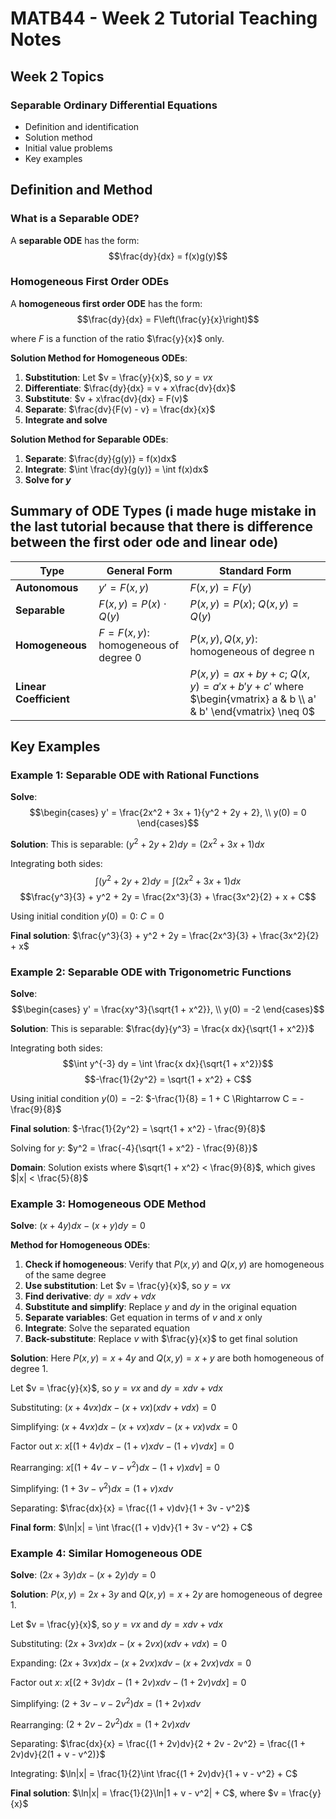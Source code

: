 # MATB44 - Week 2 Tutorial Teaching Notes

## Week 2 Topics

### Separable Ordinary Differential Equations

- Definition and identification
- Solution method
- Initial value problems
- Key examples

## Definition and Method

### What is a Separable ODE?

A **separable ODE** has the form:
$$\frac{dy}{dx} = f(x)g(y)$$

### Homogeneous First Order ODEs

A **homogeneous first order ODE** has the form:
$$\frac{dy}{dx} = F\left(\frac{y}{x}\right)$$

where $F$ is a function of the ratio $\frac{y}{x}$ only.

**Solution Method for Homogeneous ODEs**:
1. **Substitution**: Let $v = \frac{y}{x}$, so $y = vx$
2. **Differentiate**: $\frac{dy}{dx} = v + x\frac{dv}{dx}$
3. **Substitute**: $v + x\frac{dv}{dx} = F(v)$
4. **Separate**: $\frac{dv}{F(v) - v} = \frac{dx}{x}$
5. **Integrate and solve**

**Solution Method for Separable ODEs**:
1. **Separate**: $\frac{dy}{g(y)} = f(x)dx$
2. **Integrate**: $\int \frac{dy}{g(y)} = \int f(x)dx$
3. **Solve for $y$**

## Summary of ODE Types (i made huge mistake in the last tutorial because that there is difference between the first oder ode and linear ode)

| Type | General Form | Standard Form|
|------|-------------|---------------|
| **Autonomous** | $y' = F(x,y)$ | $F(x,y) = F(y)$  |
| **Separable** | $F(x,y) = P(x) \cdot Q(y)$ | $P(x,y) = P(x)$; $Q(x,y) = Q(y)$ |
| **Homogeneous** | $F = F(x,y)$: homogeneous of degree 0 | $P(x,y), Q(x,y)$: homogeneous of degree n |
| **Linear Coefficient** | | $P(x,y) = ax + by + c$; $Q(x,y) = a'x + b'y + c'$ where $\begin{vmatrix} a & b \\ a' & b' \end{vmatrix} \neq 0$ |

## Key Examples

### Example 1: Separable ODE with Rational Functions
**Solve**: 
$$\begin{cases}
y' = \frac{2x^2 + 3x + 1}{y^2 + 2y + 2}, \\
y(0) = 0
\end{cases}$$

**Solution**:
This is separable: $(y^2 + 2y + 2)dy = (2x^2 + 3x + 1)dx$

Integrating both sides:
$$\int (y^2 + 2y + 2)dy = \int (2x^2 + 3x + 1)dx$$
$$\frac{y^3}{3} + y^2 + 2y = \frac{2x^3}{3} + \frac{3x^2}{2} + x + C$$

Using initial condition $y(0) = 0$: $C = 0$

**Final solution**: $\frac{y^3}{3} + y^2 + 2y = \frac{2x^3}{3} + \frac{3x^2}{2} + x$

### Example 2: Separable ODE with Trigonometric Functions
**Solve**: 
$$\begin{cases}
y' = \frac{xy^3}{\sqrt{1 + x^2}}, \\
y(0) = -2
\end{cases}$$

**Solution**:
This is separable: $\frac{dy}{y^3} = \frac{x dx}{\sqrt{1 + x^2}}$

Integrating both sides:
$$\int y^{-3} dy = \int \frac{x dx}{\sqrt{1 + x^2}}$$
$$-\frac{1}{2y^2} = \sqrt{1 + x^2} + C$$

Using initial condition $y(0) = -2$: $-\frac{1}{8} = 1 + C \Rightarrow C = -\frac{9}{8}$

**Final solution**: $-\frac{1}{2y^2} = \sqrt{1 + x^2} - \frac{9}{8}$

Solving for $y$: $y^2 = \frac{-4}{\sqrt{1 + x^2} - \frac{9}{8}}$

**Domain**: Solution exists where $\sqrt{1 + x^2} < \frac{9}{8}$, which gives $|x| < \frac{5}{8}$

### Example 3: Homogeneous ODE Method
**Solve**: $(x + 4y)dx - (x + y)dy = 0$

**Method for Homogeneous ODEs**:
1. **Check if homogeneous**: Verify that $P(x,y)$ and $Q(x,y)$ are homogeneous of the same degree
2. **Use substitution**: Let $v = \frac{y}{x}$, so $y = vx$
3. **Find derivative**: $dy = x dv + v dx$
4. **Substitute and simplify**: Replace $y$ and $dy$ in the original equation
5. **Separate variables**: Get equation in terms of $v$ and $x$ only
6. **Integrate**: Solve the separated equation
7. **Back-substitute**: Replace $v$ with $\frac{y}{x}$ to get final solution

**Solution**:
Here $P(x,y) = x + 4y$ and $Q(x,y) = x + y$ are both homogeneous of degree 1.

Let $v = \frac{y}{x}$, so $y = vx$ and $dy = x dv + v dx$

Substituting: $(x + 4vx)dx - (x + vx)(x dv + v dx) = 0$

Simplifying: $(x + 4vx)dx - (x + vx)x dv - (x + vx)v dx = 0$

Factor out $x$: $x[(1 + 4v)dx - (1 + v)x dv - (1 + v)v dx] = 0$

Rearranging: $x[(1 + 4v - v - v^2)dx - (1 + v)x dv] = 0$

Simplifying: $(1 + 3v - v^2)dx = (1 + v)x dv$

Separating: $\frac{dx}{x} = \frac{(1 + v)dv}{1 + 3v - v^2}$

**Final form**: $\ln|x| = \int \frac{(1 + v)dv}{1 + 3v - v^2} + C$

### Example 4: Similar Homogeneous ODE
**Solve**: $(2x + 3y)dx - (x + 2y)dy = 0$

**Solution**:
$P(x,y) = 2x + 3y$ and $Q(x,y) = x + 2y$ are homogeneous of degree 1.

Let $v = \frac{y}{x}$, so $y = vx$ and $dy = x dv + v dx$

Substituting: $(2x + 3vx)dx - (x + 2vx)(x dv + v dx) = 0$

Expanding: $(2x + 3vx)dx - (x + 2vx)x dv - (x + 2vx)v dx = 0$

Factor out $x$: $x[(2 + 3v)dx - (1 + 2v)x dv - (1 + 2v)v dx] = 0$

Simplifying: $(2 + 3v - v - 2v^2)dx = (1 + 2v)x dv$

Rearranging: $(2 + 2v - 2v^2)dx = (1 + 2v)x dv$

Separating: $\frac{dx}{x} = \frac{(1 + 2v)dv}{2 + 2v - 2v^2} = \frac{(1 + 2v)dv}{2(1 + v - v^2)}$

Integrating: $\ln|x| = \frac{1}{2}\int \frac{(1 + 2v)dv}{1 + v - v^2} + C$

**Final solution**: $\ln|x| = \frac{1}{2}\ln|1 + v - v^2| + C$, where $v = \frac{y}{x}$

##